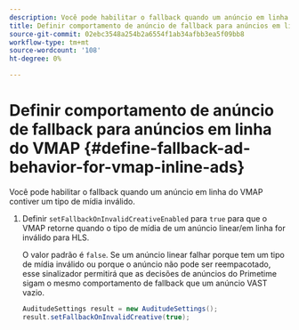 ```yaml
---
description: Você pode habilitar o fallback quando um anúncio em linha do VMAP contiver um tipo de mídia inválido.
title: Definir comportamento de anúncio de fallback para anúncios em linha do VMAP
source-git-commit: 02ebc3548a254b2a6554f1ab34afbb3ea5f09bb8
workflow-type: tm+mt
source-wordcount: '108'
ht-degree: 0%

---
```


# Definir comportamento de anúncio de fallback para anúncios em linha do VMAP {#define-fallback-ad-behavior-for-vmap-inline-ads}

Você pode habilitar o fallback quando um anúncio em linha do VMAP contiver um tipo de mídia inválido.

1. Definir `setFallbackOnInvalidCreativeEnabled` para `true` para que o VMAP retorne quando o tipo de mídia de um anúncio linear/em linha for inválido para HLS.

   O valor padrão é `false`. Se um anúncio linear falhar porque tem um tipo de mídia inválido ou porque o anúncio não pode ser reempacotado, esse sinalizador permitirá que as decisões de anúncios do Primetime sigam o mesmo comportamento de fallback que um anúncio VAST vazio.

   ```java
   AuditudeSettings result = new AuditudeSettings(); 
   result.setFallbackOnInvalidCreative(true);
   ```
